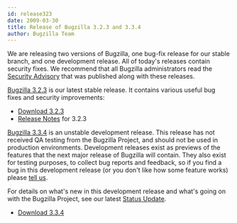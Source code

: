 ```yaml
---
id: release323
date: 2009-03-30
title: Release of Bugzilla 3.2.3 and 3.3.4
author: Bugzilla Team
---
```


We are releasing two versions of Bugzilla, one bug-fix release for our stable branch, and one development release. All of today's releases contain security fixes. We recommend that all Bugzilla administrators read the [Security Advisory](/security/3.2.2/) that was published along with these releases.

[Bugzilla 3.2.3](/releases/3.2.3/) is our latest stable release. It contains various useful bug fixes and security improvements:

*   [Download 3.2.3](/download/#v32)
*   [Release Notes](/releases/3.2.3/) for 3.2.3

[Bugzilla 3.3.4](/releases/3.4/) is an unstable development release. This release has not received QA testing from the Bugzilla Project, and should not be used in production environments. Development releases exist as previews of the features that the next major release of Bugzilla will contain. They also exist for testing purposes, to collect bug reports and feedback, so if you find a bug in this development release (or you don't like how some feature works) please [tell us](/developers/reporting_bugs.html).

For details on what's new in this development release and what's going on with the Bugzilla Project, see our latest [Status Update](/news/2009/03/30/status).

*   [Download 3.3.4](/download/#v34)

